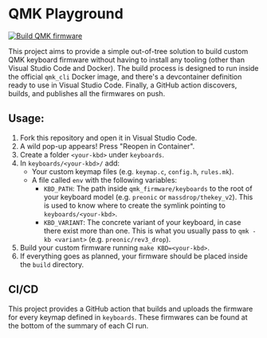 # QMK Playground

[![Build QMK firmware](https://github.com/agustinmista/qmk-playground/actions/workflows/build.yml/badge.svg)](https://github.com/agustinmista/qmk_playground/actions/workflows/build.yml)

This project aims to provide a simple out-of-tree solution to build custom QMK keyboard firmware without having to install any tooling (other than Visual Studio Code and Docker). The build process is designed to run inside the official `qmk_cli` Docker image, and there's a devcontainer definition ready to use in Visual Studio Code. Finally, a GitHub action discovers, builds, and publishes all the firmwares on push.

## Usage:

1. Fork this repository and open it in Visual Studio Code.
2. A wild pop-up appears! Press "Reopen in Container".
3. Create a folder `<your-kbd>` under `keyboards`.
4. In `keyboards/<your-kbd>/` add:
   * Your custom keymap files (e.g. `keymap.c`, `config.h`, `rules.mk`).
   * A file called `env` with the following variables:
     + `KBD_PATH`: The path inside `qmk_firmware/keyboards` to the root of your keyboard model (e.g. `preonic` or `massdrop/thekey_v2`). This is used to know where to create the symlink pointing to `keyboards/<your-kbd>`.
     + `KBD_VARIANT`: The concrete variant of your keyboard, in case there exist more than one. This is what you usually pass to `qmk -kb <variant>` (e.g. `preonic/rev3_drop`).
5. Build your custom firmware running `make KBD=<your-kbd>`.
6. If everything goes as planned, your firmware should be placed inside the `build` directory.

## CI/CD

This project provides a GitHub action that builds and uploads the firmware for every keymap defined in `keyboards`. These firmwares can be found at the bottom of the summary of each CI run.